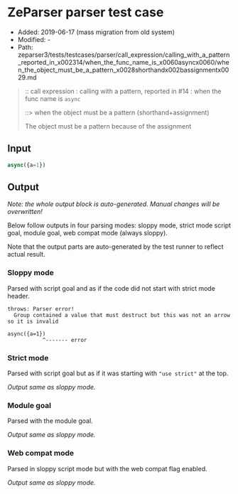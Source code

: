 # ZeParser parser test case

- Added: 2019-06-17 (mass migration from old system)
- Modified: -
- Path: zeparser3/tests/testcases/parser/call_expression/calling_with_a_pattern_reported_in_x002314/when_the_func_name_is_x0060asyncx0060/when_the_object_must_be_a_pattern_x0028shorthandx002bassignmentx0029.md

> :: call expression : calling with a pattern, reported in #14 : when the func name is `async`
>
> ::> when the object must be a pattern (shorthand+assignment)
>
> The object must be a pattern because of the assignment

## Input

`````js
async({a=1})
`````

## Output

_Note: the whole output block is auto-generated. Manual changes will be overwritten!_

Below follow outputs in four parsing modes: sloppy mode, strict mode script goal, module goal, web compat mode (always sloppy).

Note that the output parts are auto-generated by the test runner to reflect actual result.

### Sloppy mode

Parsed with script goal and as if the code did not start with strict mode header.

`````
throws: Parser error!
  Group contained a value that must destruct but this was not an arrow so it is invalid

async({a=1})
           ^------- error
`````

### Strict mode

Parsed with script goal but as if it was starting with `"use strict"` at the top.

_Output same as sloppy mode._

### Module goal

Parsed with the module goal.

_Output same as sloppy mode._

### Web compat mode

Parsed in sloppy script mode but with the web compat flag enabled.

_Output same as sloppy mode._

